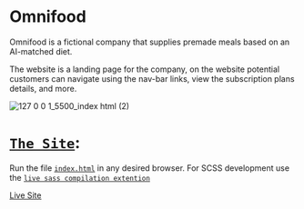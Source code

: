 # Omnifood
Omnifood is a fictional company that supplies premade meals based on an AI-matched diet.

The website is a landing page for the company, on the website potential customers can navigate using the nav-bar links, view the subscription plans details, and more.

![127 0 0 1_5500_index html (2)](https://user-images.githubusercontent.com/97041347/175780210-413e4945-8fbd-40f7-ba79-cb5921769d60.png)

# [`The Site`](index.html):
Run the file [`index.html`](index.html) in any desired browser.
For SCSS development use the [`live sass compilation extention`](https://marketplace.visualstudio.com/items?itemName=ritwickdey.live-sass)

[Live Site](https://???/)
